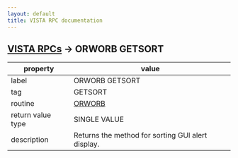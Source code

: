 ```yaml
---
layout: default
title: VISTA RPC documentation
---
```




## [VISTA RPCs](TableOfContent.md) &#8594; ORWORB GETSORT 

 property | value 
--- | --- 
 label | ORWORB GETSORT
 tag | GETSORT
 routine | [ORWORB](http://code.osehra.org/dox/Routine_ORWORB_source.html)
 return value type | SINGLE VALUE
 description | Returns the method for sorting GUI alert display.